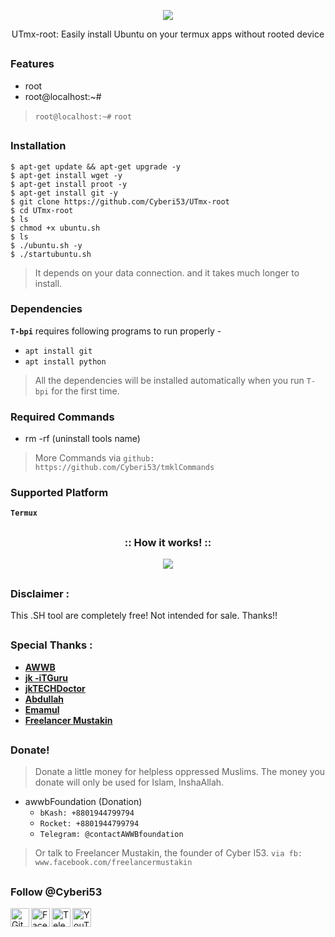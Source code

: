 <!-- T-bpi -->

<p align="center">
 <img src=".imgs/logo.png">
</p>


<p align="center">UTmx-root: Easily install Ubuntu on your termux apps without rooted device</p>

##

### Features
- root
- root@localhost:~#

> `root@localhost:~#` `root`

##

### Installation
```
$ apt-get update && apt-get upgrade -y
$ apt-get install wget -y
$ apt-get install proot -y
$ apt-get install git -y
$ git clone https://github.com/Cyberi53/UTmx-root
$ cd UTmx-root
$ ls
$ chmod +x ubuntu.sh
$ ls
$ ./ubuntu.sh -y
$ ./startubuntu.sh
```
> It depends on your data connection. and it takes much longer to install.

### Dependencies

**`T-bpi`** requires following programs to run properly - 
- `apt install git`
- `apt install python`

> All the dependencies will be installed automatically when you run `T-bpi` for the first time.

### Required Commands
- rm -rf (uninstall tools name)

> More Commands via `github: https://github.com/Cyberi53/tmklCommands`

### Supported Platform
**`Termux`**

##

<h3 align="center">
:: How it works! ::
</h3>
<p align="center">
<img src=".imgs/wf.gif"/>
</p>

##

### Disclaimer :
<p>This .SH tool are completely free! Not intended for sale. Thanks!!</p>

##

### Special Thanks :

- [**AWWB**](https://facebook.com/awwbFoundation)
- [**jk -iTGuru**](https://github.com/jk-iTGuru)
- [**jkTECHDoctor**](https://github.com/jkTECHDoctor)
- [**Abdullah**](#)
- [**Emamul**](#)
- [**Freelancer Mustakin**](https://github.com/freelancermustakin)

##

### Donate!
> Donate a little money for helpless oppressed Muslims. The money you donate will only be used for Islam, InshaAllah.
- awwbFoundation (Donation)
  - `bKash: +8801944799794`
  - `Rocket: +8801944799794`
  - `Telegram: @contactAWWBfoundation`

> Or talk to Freelancer Mustakin, the founder of Cyber ​​I53. `via fb: www.facebook.com/freelancermustakin`

##

### Follow @Cyberi53
<a href="https://github.com/Cyberi53"><img align="left" title="Github" alt="Github" width="30px" src=".assets/github.png" /></a>
<a href="https://facebook.com/Cyberi53"><img align="left" title="Facebook" alt="Facebook" width="30px" src=".assets/facebook.png" /></a>
<a href="https://t.me/Cyber_i53"><img align="left" title="Telegram" alt="Telegram" width="30px" src=".assets/telegram.png" /></a>
<a href="https://m.youtube.com/channel/UCoAUatLl3PQB-buaTMn8YJw"><img align="left" title="YouTube" alt="YouTube" width="30px" src=".assets/YouTube.png" /></a>
